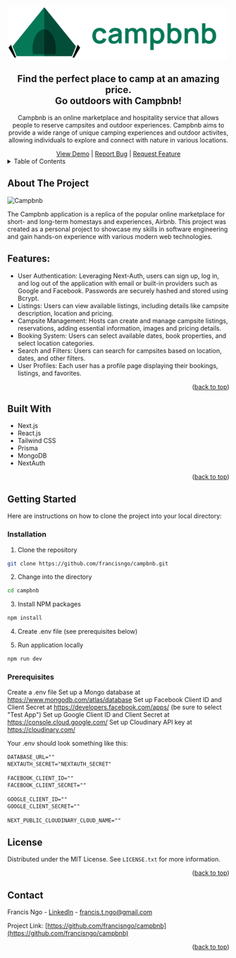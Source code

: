 <a name="readme-top"></a>

<!-- PROJECT LOGO -->
<br />
<div align="center">
    <a href="https://campbnb.vercel.app">
        <img src="public/images/logo.png" alt="Logo" width="500" />
    </a>
    <h2 align="center">
        <div>Find the perfect place to camp at an amazing price.</div>
        <div>Go outdoors with Campbnb!</div>
    </h2>
    <p align="center">
        Campbnb is an online marketplace and hospitality service that allows people to reserve campsites and outdoor experiences. Campbnb aims to provide a wide range of unique camping experiences and outdoor activites, allowing individuals to explore and connect with nature in various locations. 
    </p>
    <a href="https://campbnb.vercel.app">View Demo</a>
    |
    <a href="https://github.com/francisngo/campbnb/issues">Report Bug</a>
    |
    <a href="https://github.com/francisngo/campbnb/issues">Request Feature</a>
</div>

<!-- TABLE OF CONTENTS -->
<details>
  <summary>Table of Contents</summary>
  <ol>
    <li>
      <a href="#about-the-project">About The Project</a>
      <ul>
        <li><a href="#features">Features</a></li>
        <li><a href="#built-with">Built With</a></li>
      </ul>
    </li>
    <li>
      <a href="#getting-started">Getting Started</a>
      <ul>
        <li><a href="#prerequisites">Prerequisites</a></li>
        <li><a href="#installation">Installation</a></li>
      </ul>
    </li>
    <li><a href="#license">License</a></li>
    <li><a href="#contact">Contact</a></li>
  </ol>
</details>

<!-- ABOUT THE PROJECT -->
## About The Project

![Campbnb](https://res.cloudinary.com/dvem4f8wl/image/upload/v1691173615/Screenshot_2023-08-04_at_11.24.42_AM_ksviqx.png)

The Campbnb application is a replica of the popular online marketplace for short- and long-term homestays and experiences, Airbnb. This project was created as a personal project to showcase my skills in software engineering and gain hands-on experience with various modern web technologies. 

## Features: 
* User Authentication: Leveraging Next-Auth, users can sign up, log in, and log out of the application with email or built-in providers such as Google and Facebook. Passwords are securely hashed and stored using Bcrypt. 
* Listings: Users can view available listings, including details like campsite description, location and pricing. 
* Campsite Management: Hosts can create and manage campsite listings, reservations, adding essential information, images and pricing details. 
* Booking System: Users can select available dates, book properties, and select location categories.
* Search and Filters: Users can search for campsites based on location, dates, and other filters. 
* User Profiles: Each user has a profile page displaying their bookings, listings, and favorites. 

<p align="right">(<a href="#readme-top">back to top</a>)</p>

## Built With

* Next.js
* React.js
* Tailwind CSS
* Prisma
* MongoDB
* NextAuth

<p align="right">(<a href="#readme-top">back to top</a>)</p>

<!-- GETTING STARTED -->
## Getting Started

Here are instructions on how to clone the project into your local directory:

### Installation
1. Clone the repository

```sh
git clone https://github.com/francisngo/campbnb.git
```

2. Change into the directory 
```sh
cd campbnb
```

3. Install NPM packages
```sh
npm install
```

4. Create .env file (see prerequisites below)

5. Run application locally
```sh
npm run dev
```

### Prerequisites
Create a .env file
Set up a Mongo database at https://www.mongodb.com/atlas/database
Set up Facebook Client ID and Client Secret at https://developers.facebook.com/apps/ (be sure to select "Test App")
Set up Google Client ID and Client Secret at https://console.cloud.google.com/
Set up Cloudinary API key at  https://cloudinary.com/

Your .env should look something like this:
```
DATABASE_URL=""
NEXTAUTH_SECRET="NEXTAUTH_SECRET"

FACEBOOK_CLIENT_ID=""
FACEBOOK_CLIENT_SECRET=""

GOOGLE_CLIENT_ID=""
GOOGLE_CLIENT_SECRET=""

NEXT_PUBLIC_CLOUDINARY_CLOUD_NAME=""
```


<!-- LICENSE -->
## License

Distributed under the MIT License. See `LICENSE.txt` for more information.

<p align="right">(<a href="#readme-top">back to top</a>)</p>



<!-- CONTACT -->
## Contact

Francis Ngo - [LinkedIn](https://linkedin.com/in/francisngo) - francis.t.ngo@gmail.com

Project Link: [https://github.com/francisngo/campbnb](https://github.com/francisngo/campbnb)

<p align="right">(<a href="#readme-top">back to top</a>)</p>
